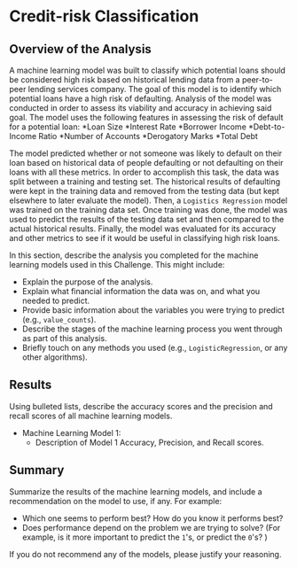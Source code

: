 # Credit-risk Classification

## Overview of the Analysis

A machine learning model was built to classify which potential loans should be considered high risk based on historical lending data from a peer-to-peer lending services company. The goal of this model is to identify which potential loans have a high risk of defaulting.
Analysis of the model was conducted in order to assess its viability and accuracy in achieving said goal. 
The model uses the following features in assessing the risk of default for a potential loan:
*Loan Size
*Interest Rate
*Borrower Income
*Debt-to-Income Ratio
*Number of Accounts
*Derogatory Marks
*Total Debt

The model predicted whether or not someone was likely to default on their loan based on historical data of people defaulting or not defaulting on their loans with all these metrics. 
In order to accomplish this task, the data was  split between a training and testing set. The historical results of defaulting were kept in the training data and removed from the testing data (but kept elsewhere to later evaluate the model).
Then, a `Logistics Regression` model was trained on the training data set. Once training was done, the model was used to predict the results of the testing data set and then compared to the actual historical results. Finally, the model was evaluated for its accuracy and other metrics to see if it would be useful in classifying high risk loans.
   
In this section, describe the analysis you completed for the machine learning models used in this Challenge. This might include:

* Explain the purpose of the analysis.
* Explain what financial information the data was on, and what you needed to predict.
* Provide basic information about the variables you were trying to predict (e.g., `value_counts`).
* Describe the stages of the machine learning process you went through as part of this analysis.
* Briefly touch on any methods you used (e.g., `LogisticRegression`, or any other algorithms).

## Results

Using bulleted lists, describe the accuracy scores and the precision and recall scores of all machine learning models.

* Machine Learning Model 1:
    * Description of Model 1 Accuracy, Precision, and Recall scores.

## Summary

Summarize the results of the machine learning models, and include a recommendation on the model to use, if any. For example:

* Which one seems to perform best? How do you know it performs best?
* Does performance depend on the problem we are trying to solve? (For example, is it more important to predict the `1`'s, or predict the `0`'s? )

If you do not recommend any of the models, please justify your reasoning.
